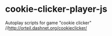# cookie-clicker-player-js
Autoplay scripts for game "cookie clicker" //http://orteil.dashnet.org/cookieclicker/

